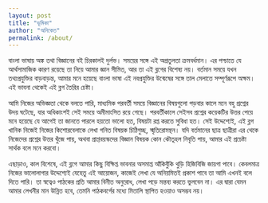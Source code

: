 ```yaml
---
layout: post
title: "ভূমিকা"
author: "অনিকেত"
permalink: /about/
---
```


বাংলা ভাষায় অঙ্ক তথা বিজ্ঞানের বই চিরকালই দুর্লভ। সময়ের সঙ্গে এই অপ্রতুলতা ক্রমবর্ধমান। এর পশ্চাতে যে আর্থসামাজিক কারণ রয়েছে তা নিয়ে আমার জ্ঞান সীমিত, আর তা এই ব্লগের বিশেষ্য নয়। বর্তমান সময়ে যখন তথ্যপ্রযুক্তির বাড়বাড়ন্ত, আমার মনে হয়েছে বাংলা ভাষা এই নবপ্রযুক্তির উন্মেষের সঙ্গে তাল মেলাতে সম্পূর্ণরূপে অক্ষম। এই ভাবনা থেকেই এই ব্লগ তৈরির চেষ্টা। 

আমি নিজের অভিজ্ঞতা থেকে বলতে পারি, মাধ্যমিক পরবর্তী সময়ে বিজ্ঞানের বিষয়গুলো পড়বার কালে মনে বহু প্রশ্নের উদয় ঘটেছে, যার অধিকাংশই সেই সময়ে অমীমাংসিত রয়ে গেছে। পরবর্তীকালে সেইসব প্রশ্নের কয়েকটির উত্তর পেয়ে মনে হয়েছে যে আগেই তা জানতে পারলে হয়তো ভালো হত, বিষয়টা রপ্ত করতে সুবিধা হত। সেই উদ্দেশ্যেই, এই ব্লগ খানিক নিজেই নিজের কিশোরবেলাকে লেখা গনিত বিষয়ক চিঠিগুচ্ছ, স্মৃতিরোমন্থন। যদি বর্তমানের ছাত্র ছাত্রীরা এর থেকে নিজেদের প্রশ্নের উত্তর খুঁজে পায়, অথবা প্রাপ্তবয়স্কদের বিজ্ঞান বিষয়ক কোন কৌতূহল নিবৃতি পায়, আমার এই প্রচেষ্টা সার্থক বলে মনে করবো। 

এছাড়াও, কাল বিশেষে, এই ব্লগে আমার কিছু বিক্ষিপ্ত ভাবনার অসমাপ্ত আঁকিবুঁকি থুড়ি হিজিবিজি জায়গা পাবে। কেবলমাত্র নিজের ভালোলাগার উদ্দেশ্যেই যেহেতু এই আয়োজন, কাজেই লেখা যে অনিয়মিতই প্রকাশ পাবে তা আমি এখনই বলে দিতে পারি। তা স্বত্বেও পাঠকের প্রতি আমার বিনীত অনুরোধ, লেখা পড়ে মন্তব্য করতে ভুলবেন না। এর দ্বারা যেমন আমার লেখনীর মান উন্নিত হবে, তেমনি পাঠকবর্গের মধ্যে মিতালি স্থাপিত হওয়াও অসম্ভব নয়। 


<!--

__লেখক পরিচিতিঃ__ প্রায় সমস্ত জাগতিক (হয়তো পারলৌকিকও, কিন্তু ঠিক মনে নেই) বিষয় সামলাতে হাবুডুবু খেয়ে বড় হওয়া মধ্যবিত্ত বাঙালি। সরকারি চাকরি জোটাতে অক্ষম। রাগী প্রেমীকার উদ্দেশ্যে, "দু'মিনিট ভালবেসো, বেশি কিছু চাইবো না ..." বলতে না পারা ভীতু প্রেমীক।


বিঃ দ্রঃ  আমি আদৌ "লেখক" কিনা তা বিতর্ক সাপেক্ষ, আপাতত এর চেয়ে ভালো প্রতিশব্দ পেলাম না। এই ভূমিকা স্থায়ী নয়, সময়ের সঙ্গে সকলের ভূমিকাই পাল্টায়। 

--?

<!---
আমরা মাধ্যমিক পরবর্তী পর্যায়ের ছাত্র ছাত্রীরা সকলেই আধুনিক বিজ্ঞান বিষয়ক পড়াশুনোর জন্য সকলেই প্রায় অন্তর্জালের শরনাপন্ন হই বিভিন্ন সময়ে। দেশ বিদেশের বিখ্যাত বিশ্ববিদ্যালয়ের প্রাজ্ঞ অধ্যাপকবৃন্দ কঠিন বিষয় ছাত্র ছাত্রীদের সহজে বুঝিয়ে দেওয়ার জন্য ব্লগ লেখেন। 
-->
